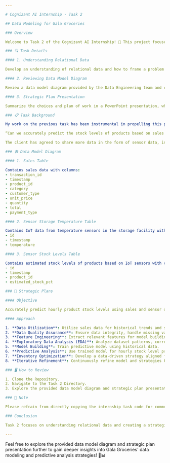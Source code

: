 ```yaml
---

# Cognizant AI Internship - Task 2

## Data Modeling for Gala Groceries

### Overview

Welcome to Task 2 of the Cognizant AI Internship! 🛒 This project focuses on understanding relational data and framing a problem statement for Gala Groceries. From reviewing data model diagrams to creating strategic plans, delve into the depths of data modeling to develop insights and strategies for predictive analysis and inventory optimization.

### 🔍 Task Details

#### 1. Understanding Relational Data

Develop an understanding of relational data and how to frame a problem statement.

#### 2. Reviewing Data Model Diagram

Review a data model diagram provided by the Data Engineering team and create a strategic plan on how to use this data to answer the problem statement.

#### 3. Strategic Plan Presentation

Summarize the choices and plan of work in a PowerPoint presentation, which will be reviewed by the Data Science team leader and the client.

### 📋 Task Background

My work on the previous task has been instrumental in propelling this project forward with the client. Based on my recommendations, the client wants to focus on the following problem statement:

“Can we accurately predict the stock levels of products based on sales data and sensor data on an hourly basis in order to more intelligently procure products from our suppliers?”

The client has agreed to share more data in the form of sensor data, including temperature measurements from storage facilities and estimated stock levels from sensors in refrigerators and freezers. 

### 🛠️ Data Model Diagram

#### 1. Sales Table

Contains sales data with columns:
- transaction_id
- timestamp
- product_id
- category
- customer_type
- unit_price
- quantity
- total
- payment_type

#### 2. Sensor Storage Temperature Table

Contains IoT data from temperature sensors in the storage facility with columns:
- id
- timestamp
- temperature

#### 3. Sensor Stock Levels Table

Contains estimated stock levels of products based on IoT sensors with columns:
- id
- timestamp
- product_id
- estimated_stock_pct

### 💼 Strategic Plans

#### Objective

Accurately predict hourly product stock levels using sales and sensor data.

#### Approach

1. **Data Utilization**: Utilize sales data for historical trends and sensor data for real-time warehouse monitoring.
2. **Data Quality Assurance**: Ensure data integrity, handle missing values, and identify outliers for a reliable dataset.
3. **Feature Engineering**: Extract relevant features for model building.
4. **Exploratory Data Analysis (EDA)**: Analyze dataset patterns, correlations, and anomalies.
5. **Model Building**: Train predictive model using historical data.
6. **Predictive Analysis**: Use trained model for hourly stock level predictions.
7. **Inventory Optimization**: Develop a data-driven strategy aligned for efficient resource utilization and minimized wastage.
8. **Iterative Refinement**: Continuously refine model and strategies based on performance metrics for operational excellence in stock management.

### 🖥️ How to Review

1. Clone the Repository.
2. Navigate to the Task 2 Directory.
3. Explore the provided data model diagram and strategic plan presentation.

### 📝 Note

Please refrain from directly copying the internship task code for commercial purposes. This repository is for educational purposes only. Use the code wisely and responsibly, and strive to understand the concepts and methodologies behind the analysis.

### Conclusion

Task 2 focuses on understanding relational data and creating a strategic plan for predictive analysis and inventory optimization at Gala Groceries. By leveraging the provided data model diagram and strategic plan presentation, the Data Science team can develop actionable insights and strategies to enhance stock management practices.

---
```


Feel free to explore the provided data model diagram and strategic plan presentation further to gain deeper insights into Gala Groceries' data modeling and predictive analysis strategies! 🛒📊
